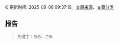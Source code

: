 :alarm_clock: 更新时间: 2025-09-06 09:37:19。[文章来源](/README.md)、[文章分类](/TAGS.md)

## 报告


> 关键字：`报告`、`月报`



